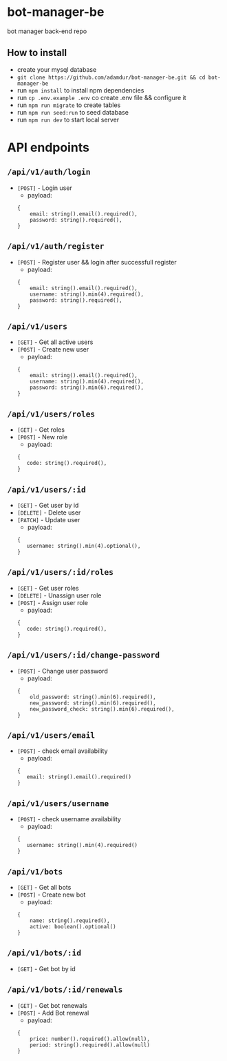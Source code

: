 # bot-manager-be
bot manager back-end repo

## How to install
- create your mysql database
- `git clone https://github.com/adamdur/bot-manager-be.git && cd bot-manager-be`
- run `npm install` to install npm dependencies
- run `cp .env.example .env` co create .env file && configure it
- run `npm run migrate` to create tables
- run `npm run seed:run` to seed database
- run `npm run dev` to start local server

# API endpoints
## `/api/v1/auth/login`
- `[POST]` - Login user
    - payload: 
    ```
    {
        email: string().email().required(),
        password: string().required(),
    }
    ```
  
## `/api/v1/auth/register`
- `[POST]` - Register user && login after successfull register
    - payload: 
    ```
    {
        email: string().email().required(),
        username: string().min(4).required(),
        password: string().required(),
    }
    ```

## `/api/v1/users`
- `[GET]` - Get all active users
- `[POST]` - Create new user
    - payload: 
    ```
    {
        email: string().email().required(),
        username: string().min(4).required(),
        password: string().min(6).required(),
    }
    ```
  
## `/api/v1/users/roles`
- `[GET]` - Get roles
- `[POST]` - New role
    - payload:
    ```
    {
       code: string().required(),
    } 
    ```
    
## `/api/v1/users/:id`
- `[GET]` - Get user by id
- `[DELETE]` - Delete user
- `[PATCH]` - Update user
    - payload:
    ```
    {
       username: string().min(4).optional(),
    } 
    ```

## `/api/v1/users/:id/roles`
- `[GET]` - Get user roles
- `[DELETE]` - Unassign user role
- `[POST]` - Assign user role
    - payload:
    ```
    {
       code: string().required(),
    } 
    ```
  
## `/api/v1/users/:id/change-password`
- `[POST]` - Change user password
    - payload:
    ```
    {
        old_password: string().min(6).required(),
        new_password: string().min(6).required(),
        new_password_check: string().min(6).required(),
    }
    ```
  
## `/api/v1/users/email`
- `[POST]` - check email availability
    - payload:
    ```
    {
       email: string().email().required()
    }
    ```
    
## `/api/v1/users/username`
- `[POST]` - check username availability
    - payload:
    ```
    {
       username: string().min(4).required()
    }
    ```
  
## `/api/v1/bots`
- `[GET]` - Get all bots
- `[POST]` - Create new bot
    - payload: 
    ```
    {
        name: string().required(),
        active: boolean().optional()
    }
    ```
  
## `/api/v1/bots/:id`
- `[GET]` - Get bot by id

## `/api/v1/bots/:id/renewals`
- `[GET]` - Get bot renewals
- `[POST]` - Add Bot renewal
    - payload: 
    ```
    {
        price: number().required().allow(null),
        period: string().required().allow(null)
    }
    ```
  